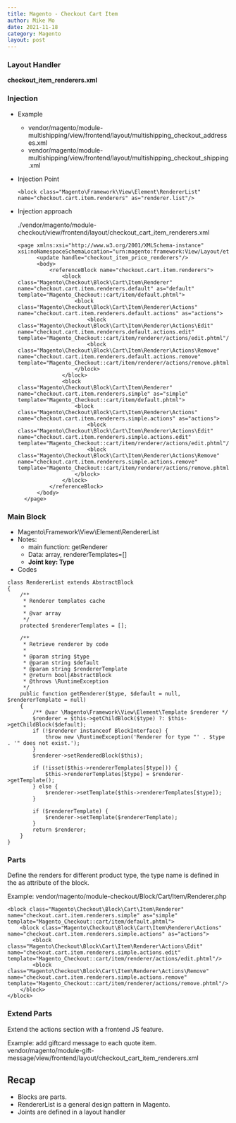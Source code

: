 ```yaml
---
title: Magento - Checkout Cart Item
author: Mike Mo
date: 2021-11-18
category: Magento
layout: post
---
```


### Layout Handler
<strong>checkout_item_renderers.xml</strong>

### Injection
- Example
  - vendor/magento/module-multishipping/view/frontend/layout/multishipping_checkout_addresses.xml
  - vendor/magento/module-multishipping/view/frontend/layout/multishipping_checkout_shipping.xml
  
- Injection Point
    ```
    <block class="Magento\Framework\View\Element\RendererList" name="checkout.cart.item.renderers" as="renderer.list"/>
    ```

- Injection approach
  
  ./vendor/magento/module-checkout/view/frontend/layout/checkout_cart_item_renderers.xml
  
  ```
  <page xmlns:xsi="http://www.w3.org/2001/XMLSchema-instance" xsi:noNamespaceSchemaLocation="urn:magento:framework:View/Layout/etc/page_configuration.xsd">
        <update handle="checkout_item_price_renderers"/>
        <body>
            <referenceBlock name="checkout.cart.item.renderers">
                <block class="Magento\Checkout\Block\Cart\Item\Renderer" name="checkout.cart.item.renderers.default" as="default" template="Magento_Checkout::cart/item/default.phtml">
                    <block class="Magento\Checkout\Block\Cart\Item\Renderer\Actions" name="checkout.cart.item.renderers.default.actions" as="actions">
                        <block class="Magento\Checkout\Block\Cart\Item\Renderer\Actions\Edit" name="checkout.cart.item.renderers.default.actions.edit" template="Magento_Checkout::cart/item/renderer/actions/edit.phtml"/>
                        <block class="Magento\Checkout\Block\Cart\Item\Renderer\Actions\Remove" name="checkout.cart.item.renderers.default.actions.remove" template="Magento_Checkout::cart/item/renderer/actions/remove.phtml"/>
                    </block>
                </block>
                <block class="Magento\Checkout\Block\Cart\Item\Renderer" name="checkout.cart.item.renderers.simple" as="simple" template="Magento_Checkout::cart/item/default.phtml">
                    <block class="Magento\Checkout\Block\Cart\Item\Renderer\Actions" name="checkout.cart.item.renderers.simple.actions" as="actions">
                        <block class="Magento\Checkout\Block\Cart\Item\Renderer\Actions\Edit" name="checkout.cart.item.renderers.simple.actions.edit" template="Magento_Checkout::cart/item/renderer/actions/edit.phtml"/>
                        <block class="Magento\Checkout\Block\Cart\Item\Renderer\Actions\Remove" name="checkout.cart.item.renderers.simple.actions.remove" template="Magento_Checkout::cart/item/renderer/actions/remove.phtml"/>
                    </block>
                </block>
            </referenceBlock>
        </body>
    </page>

  ```
### Main Block
- Magento\Framework\View\Element\RendererList
- Notes:
  - main function: getRenderer
  - Data: array, rendererTemplates=[]
  - <strong>Joint key: Type</strong>
- Codes
  
```
class RendererList extends AbstractBlock
{
    /**
     * Renderer templates cache
     *
     * @var array
     */
    protected $rendererTemplates = [];

    /**
     * Retrieve renderer by code
     *
     * @param string $type
     * @param string $default
     * @param string $rendererTemplate
     * @return bool|AbstractBlock
     * @throws \RuntimeException
     */
    public function getRenderer($type, $default = null, $rendererTemplate = null)
    {
        /** @var \Magento\Framework\View\Element\Template $renderer */
        $renderer = $this->getChildBlock($type) ?: $this->getChildBlock($default);
        if (!$renderer instanceof BlockInterface) {
            throw new \RuntimeException('Renderer for type "' . $type . '" does not exist.');
        }
        $renderer->setRenderedBlock($this);

        if (!isset($this->rendererTemplates[$type])) {
            $this->rendererTemplates[$type] = $renderer->getTemplate();
        } else {
            $renderer->setTemplate($this->rendererTemplates[$type]);
        }

        if ($rendererTemplate) {
            $renderer->setTemplate($rendererTemplate);
        }
        return $renderer;
    }
}
```

### Parts
Define the renders for different product type, the type name is defined in the as attribute of the block.

Example: vendor/magento/module-checkout/Block/Cart/Item/Renderer.php

```
<block class="Magento\Checkout\Block\Cart\Item\Renderer" name="checkout.cart.item.renderers.simple" as="simple" template="Magento_Checkout::cart/item/default.phtml">
    <block class="Magento\Checkout\Block\Cart\Item\Renderer\Actions" name="checkout.cart.item.renderers.simple.actions" as="actions">
        <block class="Magento\Checkout\Block\Cart\Item\Renderer\Actions\Edit" name="checkout.cart.item.renderers.simple.actions.edit" template="Magento_Checkout::cart/item/renderer/actions/edit.phtml"/>
        <block class="Magento\Checkout\Block\Cart\Item\Renderer\Actions\Remove" name="checkout.cart.item.renderers.simple.actions.remove" template="Magento_Checkout::cart/item/renderer/actions/remove.phtml"/>
    </block>
</block>
```

### Extend Parts
Extend the actions section with a frontend JS feature.

Example: add giftcard message to each quote item.
vendor/magento/module-gift-message/view/frontend/layout/checkout_cart_item_renderers.xml


## Recap

- Blocks are parts.
- RendererList is a general design pattern in Magento.
- Joints are defined in a layout handler